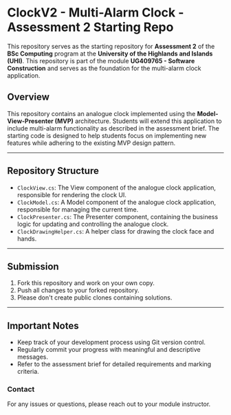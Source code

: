 # ClockV2 - Multi-Alarm Clock - Assessment 2 Starting Repo

This repository serves as the starting repository for **Assessment 2** of the **BSc Computing** program at the **University of the Highlands and Islands (UHI)**. 
This repository is part of the module **UG409765 - Software Construction** and serves as the foundation for the multi-alarm clock application.

## **Overview**
This repository contains an analogue clock implemented using the **Model-View-Presenter (MVP)** architecture. Students will extend this application to include multi-alarm 
functionality as described in the assessment brief. The starting code is designed to help students focus on implementing new features while adhering to the 
existing MVP design pattern.

---

## **Repository Structure**

- `ClockView.cs`: The View component of the analogue clock application, responsible for rendering the clock UI.
- `ClockModel.cs`: A Model component of the analogue clock application, responsible for managing the current time.
- `ClockPresenter.cs`: The Presenter component, containing the business logic for updating and controlling the analogue clock.
- `ClockDrawingHelper.cs`: A helper class for drawing the clock face and hands.

---

## **Submission**
1. Fork this repository and work on your own copy.
2. Push all changes to your forked repository.
3. Please don't create public clones containing solutions.

---

## **Important Notes**
- Keep track of your development process using Git version control.
- Regularly commit your progress with meaningful and descriptive messages.
- Refer to the assessment brief for detailed requirements and marking criteria.

### **Contact**
For any issues or questions, please reach out to your module instructor.